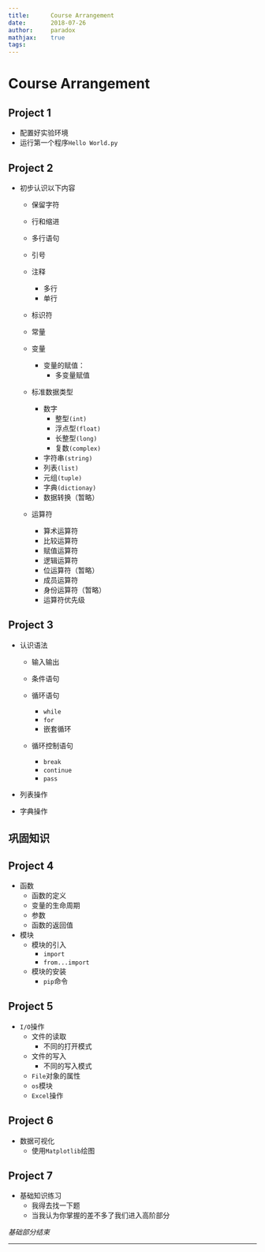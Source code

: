 ```yaml
---
title:      Course Arrangement
date:       2018-07-26
author:     paradox
mathjax:    true
tags:	
---
```


# Course Arrangement

## Project 1

- 配置好实验环境
- 运行第一个程序`Hello World.py`

## Project 2

- 初步认识以下内容

  - 保留字符
  - 行和缩进
  - 多行语句
  - 引号
  - 注释
    - 多行
    - 单行
  - 标识符
  - 常量
  - 变量
    - 变量的赋值：
      - 多变量赋值

  - 标准数据类型
    - 数字
      - 整型`(int)`
      - 浮点型`(float)`
      - 长整型`(long)`
      - 复数`(complex)`
    - 字符串`(string)`
    - 列表`(list)`
    - 元组`(tuple)`
    - 字典`(dictionay)`
    - 数据转换（暂略）
  - 运算符
    - 算术运算符
    - 比较运算符
    - 赋值运算符
    - 逻辑运算符
    - 位运算符（暂略）
    - 成员运算符
    - 身份运算符（暂略）
    - 运算符优先级

## Project 3

- 认识语法

  - 输入输出

  - 条件语句
  - 循环语句
    - `while`
    - `for`
    - 嵌套循环
  - 循环控制语句
    - `break`
    - `continue`
    - `pass`
- 列表操作
- 字典操作

## 巩固知识

## Project 4

- 函数
  - 函数的定义
  - 变量的生命周期
  - 参数
  - 函数的返回值
- 模块
  - 模块的引入
    - `import`
    - `from...import`
  - 模块的安装
    - `pip`命令

## Project 5

- `I/O`操作
  - 文件的读取
    - 不同的打开模式
  - 文件的写入
    - 不同的写入模式
  - `File`对象的属性
  - `os`模块
  - `Excel`操作

## Project 6

- 数据可视化
  - 使用`Matplotlib`绘图

## Project 7

- 基础知识练习
  - 我得去找一下题
  - 当我认为你掌握的差不多了我们进入高阶部分

*基础部分结束*

---

